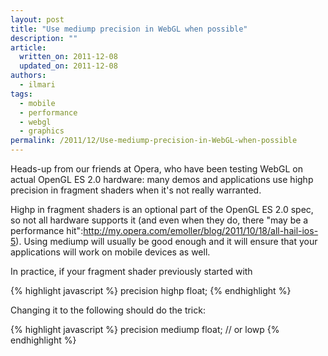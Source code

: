 ```yaml
---
layout: post
title: "Use mediump precision in WebGL when possible"
description: ""
article:
  written_on: 2011-12-08
  updated_on: 2011-12-08
authors:
  - ilmari
tags:
  - mobile
  - performance
  - webgl
  - graphics
permalink: /2011/12/Use-mediump-precision-in-WebGL-when-possible
---
```

Heads-up from our friends at Opera, who have been testing WebGL on actual OpenGL ES 2.0 hardware: many demos and applications use highp precision in fragment shaders when it's not really warranted.

Highp in fragment shaders is an optional part of the OpenGL ES 2.0 spec, so not all hardware supports it (and even when they do, there "may be a performance hit":http://my.opera.com/emoller/blog/2011/10/18/all-hail-ios-5). Using mediump will usually be good enough and it will ensure that your applications will work on mobile devices as well.

In practice, if your fragment shader previously started with

{% highlight javascript %}
precision highp float;
{% endhighlight %}

Changing it to the following should do the trick:

{% highlight javascript %}
precision mediump float; // or lowp
{% endhighlight %}
